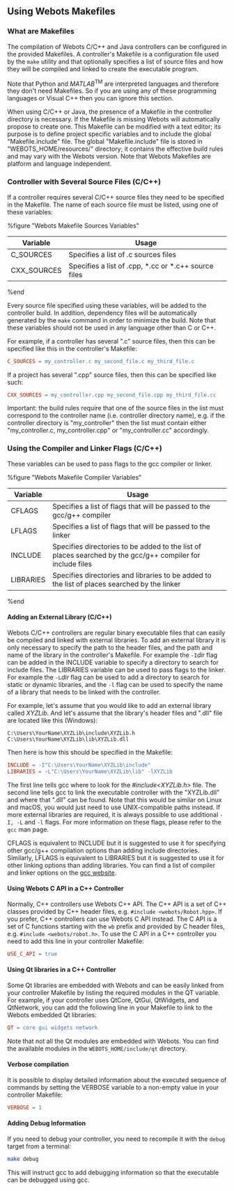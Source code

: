 ## Using Webots Makefiles

### What are Makefiles

The compilation of Webots C/C++ and Java controllers can be configured in the
provided Makefiles. A controller's Makefile is a configuration file used by the
`make` utility and that optionally specifies a list of source files and how they
will be compiled and linked to create the executable program.

Note that Python and *MATLAB*<sup>TM</sup> are interpreted languages and
therefore they don't need Makefiles. So if you are using any of these
programming languages or Visual C++ then you can ignore this section.

When using C/C++ or Java, the presence of a Makefile in the controller directory
is necessary. If the Makefile is missing Webots will automatically propose to
create one. This Makefile can be modified with a text editor; its purpose is to
define project specific variables and to include the global "Makefile.include"
file. The global "Makefile.include" file is stored in "WEBOTS\_HOME/resources/"
directory; it contains the effective build rules and may vary with the Webots
version. Note that Webots Makefiles are platform and language independent.

### Controller with Several Source Files (C/C++)

If a controller requires several C/C++ source files they need to be specified in
the Makefile. The name of each source file must be listed, using one of these
variables:

%figure "Webots Makefile Sources Variables"

| Variable     | Usage                                                |
| ------------ | ---------------------------------------------------- |
| C\_SOURCES   | Specifies a list of .c sources files                 |
| CXX\_SOURCES | Specifies a list of .cpp, *.cc or *.c++ source files |

%end

Every source file specified using these variables, will be added to the
controller build. In addition, dependency files will be automatically generated
by the `make` command in order to minimize the build. Note that these variables
should not be used in any language other than C or C++.

For example, if a controller has several ".c" source files, then this can be
specified like this in the controller's Makefile:

```makefile
C_SOURCES = my_controller.c my_second_file.c my_third_file.c
```

If a project has several ".cpp" source files, then this can be specified like
such:

```makefile
CXX_SOURCES = my_controller.cpp my_second_file.cpp my_third_file.cc
```

Important: the build rules require that one of the source files in the list must
correspond to the controller name (i.e. controller directory name), e.g. if the
controller directory is "my\_controller" then the list must contain either
"my\_controller.c, my\_controller.cpp" or "my\_controller.cc" accordingly.

### Using the Compiler and Linker Flags (C/C++)

These variables can be used to pass flags to the gcc compiler or linker.

%figure "Webots Makefile Compiler Variables"

| Variable  | Usage                                                                                                      |
| --------- | ---------------------------------------------------------------------------------------------------------- |
| CFLAGS    | Specifies a list of flags that will be passed to the gcc/g++ compiler                                      |
| LFLAGS    | Specifies a list of flags that will be passed to the linker                                                |
| INCLUDE   | Specifies directories to be added to the list of places searched by the gcc/g++ compiler for include files |
| LIBRARIES | Specifies directories and libraries to be added to the list of places searched by the linker               |

%end

#### Adding an External Library (C/C++)

Webots C/C++ controllers are regular binary executable files that can easily be
compiled and linked with external libraries. To add an external library it is
only necessary to specify the path to the header files, and the path and name of
the library in the controller's Makefile. For example the `-I`*dir* flag can be
added in the INCLUDE variable to specify a directory to search for include files.
The LIBRARIES variable can be used to pass flags to the linker.
For example the `-L`*dir* flag can be used to add a directory to search for static or dynamic libraries, and the `-l` flag
can be used to specify the name of a library that needs to be linked with the controller.

For example, let's assume that you would like to add an external library called
*XYZLib*. And let's assume that the library's header files and ".dll" file are
located like this (Windows):

```
C:\Users\YourName\XYZLib\include\XYZLib.h
C:\Users\YourName\XYZLib\lib\XYZLib.dll
```

Then here is how this should be specified in the Makefile:

```makefile
INCLUDE = -I"C:\Users\YourName\XYZLib\include"
LIBRARIES = -L"C:\Users\YourName\XYZLib\lib" -lXYZLib
```

The first line tells gcc where to look for the *#include<XYZLib.h>* file. The
second line tells gcc to link the executable controller with the "XYZLib.dll"
and where that ".dll" can be found. Note that this would be similar on Linux and
macOS, you would just need to use UNIX-compatible paths instead. If more
external libraries are required, it is always possible to use additional `-I,
-L` and `-l` flags. For more information on these flags, please refer to the
`gcc` man page.


CFLAGS is equivalent to INCLUDE but it is suggested to use it for specifying other gcc/g++ compilation options than adding include directories.
Similarly, LFLAGS is equivalent to LIBRARIES but it is suggested to use it for other linking options than adding libraries.
You can find a list of compiler and linker options on the [gcc website](https://gcc.gnu.org/onlinedocs/gcc/Option-Summary.html#Option-Summary).

#### Using Webots C API in a C++ Controller

Normally, C++ controllers use Webots C++ API. The C++ API is a set of C++
classes provided by C++ header files, e.g. `#include <webots/Robot.hpp>`. If you
prefer, C++ controllers can use Webots C API instead. The C API is a set of C
functions starting with the `wb` prefix and provided by C header files, e.g.
`#include <webots/robot.h>`. To use the C API in a C++ controller you need to
add this line in your controller Makefile:

```makefile
USE_C_API = true
```

#### Using Qt libraries in a C++ Controller

Some Qt libraries are embedded with Webots and can be easily linked from your controller Makefile by listing the required modules in the QT variable.
For example, if your controller uses QtCore, QtGui, QtWidgets, and QtNetwork, you can add the following line in your Makefile to link to the Webots embedded Qt libraries:

```makefile
QT = core gui widgets network
```

Note that not all the Qt modules are embedded with Webots.
You can find the available modules in the `WEBOTS_HOME/include/qt` directory.

#### Verbose compilation

It is possible to display detailed information about the executed sequence of commands by setting the VERBOSE variable to a non-empty value in your controller Makefile:

```makefile
VERBOSE = 1
```

#### Adding Debug Information

If you need to debug your controller, you need to recompile it with the `debug`
target from a terminal:

```sh
make debug
```

This will instruct gcc to add debugging information so that the executable can
be debugged using gcc.

